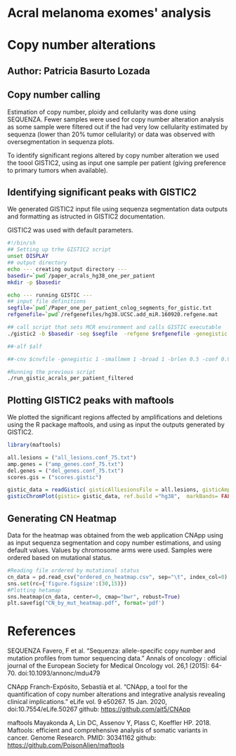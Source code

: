 # Acral melanoma exomes' analysis
# Copy number alterations
## Author: Patricia Basurto Lozada

## Copy number calling

Estimation of copy number, ploidy and cellularity was done using SEQUENZA. Fewer samples were used for copy number alteration analysis as some sample were filtered out if the had very low cellularity estimated by sequenza (lower than 20% tumor cellularity) or data was observed with oversegmentation in sequenza plots. 

To identify significant regions altered by copy number alteration we used the toool GISTIC2, using as input one sample per patient (giving preference to primary tumors when available).

## Identifying significant peaks with GISTIC2 

We generated GISTIC2 input file using sequenza segmentation data outputs and formatting as istructed in GISTIC2 documentation. 

GISTIC2 was used with default parameters. 

``` bash
#!/bin/sh
## Setting up trhe GISTIC2 script
unset DISPLAY
## output directory
echo --- creating output directory ---
basedir=`pwd`/paper_acrals_hg38_one_per_patient
mkdir -p $basedir 

echo --- running GISTIC ---
## input file definitions
segfile=`pwd`/Paper_one_per_patient_cnlog_segments_for_gistic.txt
refgenefile=`pwd`/refgenefiles/hg38.UCSC.add_miR.160920.refgene.mat

## call script that sets MCR environment and calls GISTIC executable 
./gistic2 -b $basedir -seg $segfile  -refgene $refgenefile -genegistic 1 -savegene 1 

##-alf $alf 

##-cnv $cnvfile -genegistic 1 -smallmem 1 -broad 1 -brlen 0.5 -conf 0.90 -armpeel 1 -savegene 1 -gcm extreme

```
``` bash
#Running the previous script 
./run_gistic_acrals_per_patient_filtered
```

## Plotting GISTIC2 peaks with maftools

We plotted the significant regions affected by amplifications and deletions using the R package maftools, and using as input the outputs generated by GISTIC2.  


``` R
library(maftools)

all.lesions = ("all_lesions.conf_75.txt")
amp.genes = ("amp_genes.conf_75.txt")
del.genes = ("del_genes.conf_75.txt")
scores.gis = ("scores.gistic") 

gistic_data = readGistic( gisticAllLesionsFile = all.lesions, gisticAmpGenesFile = amp.genes, gisticDelGenesFile = del.genes, gisticScoresFile = scores.gis, cnLevel = "all", isTCGA= FALSE, verbose = TRUE)
gisticChromPlot(gistic= gistic_data, ref.build ="hg38",  markBands= FALSE)

```

## Generating CN Heatmap

Data for the heatmap was obtained from the web application CNApp using as input sequenza segmentation and copy number estimations, and using default values. Values by chromosome arms were used. Samples were ordered based on mutational status. 

``` python
#Reading file ordered by mutational status
cn_data = pd.read_csv("ordered_cn_heatmap.csv", sep="\t", index_col=0)
sns.set(rc={'figure.figsize':(30,15)})
#Plotting hetamap
sns.heatmap(cn_data, center=0, cmap="bwr", robust=True)
plt.savefig("CN_by_mut_heatmap.pdf", format='pdf')
```

# References 

SEQUENZA
Favero, F et al. “Sequenza: allele-specific copy number and mutation profiles from tumor sequencing data.” Annals of oncology : official journal of the European Society for Medical Oncology vol. 26,1 (2015): 64-70. doi:10.1093/annonc/mdu479

CNApp
Franch-Expósito, Sebastià et al. “CNApp, a tool for the quantification of copy number alterations and integrative analysis revealing clinical implications.” eLife vol. 9 e50267. 15 Jan. 2020, doi:10.7554/eLife.50267
github: https://github.com/ait5/CNApp

maftools
Mayakonda A, Lin DC, Assenov Y, Plass C, Koeffler HP. 2018. Maftools: efficient and comprehensive analysis of somatic variants in cancer. Genome Research. PMID: 30341162
github: https://github.com/PoisonAlien/maftools